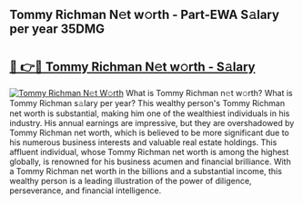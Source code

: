 ## Tommy Richman N𝚎t w𝚘rth - Part-EWA S𝚊lary per year 35DMG

# <h2><a href="http://gc1ei0.nevu.top/?p=Tommy+Richman">🔗 👉🔴 Tommy Richman N𝚎t w𝚘rth - S𝚊lary</a></h2>

[![Tommy Richman N𝚎t W𝚘rth](https://i.imgur.com/Oavwk0R.jpeg)](http://gc1ei0.nevu.top/?p=Tommy+Richman)
What is Tommy Richman n𝚎t w𝚘rth? What is Tommy Richman s𝚊lary per year?
This wealthy person's Tommy Richman net worth is substantial, making him one of the wealthiest individuals in his industry. His annual earnings are impressive, but they are overshadowed by Tommy Richman net worth, which is believed to be more significant due to his numerous business interests and valuable real estate holdings. This affluent individual, whose Tommy Richman net worth is among the highest globally, is renowned for his business acumen and financial brilliance. With a Tommy Richman net worth in the billions and a substantial income, this wealthy person is a leading illustration of the power of diligence, perseverance, and financial intelligence.
